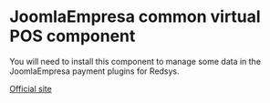 # JoomlaEmpresa common virtual POS component
You will need to install this component to manage some data in the JoomlaEmpresa payment plugins for Redsys.

[Official site](https://www.joomlaempresa.es/)